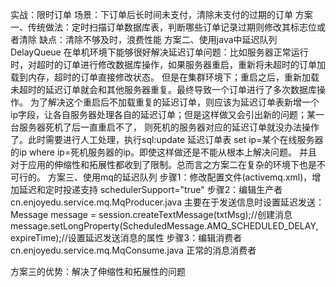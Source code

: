 实战：限时订单
场景：下订单后长时间未支付，清除未支付的过期的订单
方案一、传统做法：定时扫描订单数据库表，判断哪些订单记录过期则修改其标志位或者清除
缺点：清除不够及时，浪费性能
方案二、使用java中延迟队列DelayQueue
    在单机环境下能够很好解决延迟订单问题：比如服务器正常运行时，对超时的订单进行修改数据库操作，如果服务器重启，重新将未超时的订单加载到内存，超时的订单直接修改状态。
    但是在集群环境下；重启之后，重新加载未超时的延迟订单就会和其他服务器重复。最终导致一个订单进行了多次数据库操作。
    为了解决这个重启后不加载重复的延迟订单，则应该为延迟订单表新增一个ip字段，让各自服务器处理各自的延迟订单；但是这样做又会引出新的问题；某一台服务器死机了后一直重启不了，
    则死机的服务器对应的延迟订单就没办法操作了。此时需要进行人工处理，执行sql:update 延迟订单表 set ip=某个在线服务器的ip where ip=死机服务器的ip。即使这样做还是不能从根本上解决问题。
    并且对于应用的伸缩性和拓展性都收到了限制。总而言之方案二在复杂的环境下也是不可行的。
方案三、使用mq的延迟队列
步骤1：修改配置文件(activemq.xml)，增加延迟和定时投递支持 schedulerSupport="true"
<broker xmlns="http://activemq.apache.org/schema/core" brokerName="localhost" dataDirectory="${activemq.data}" schedulerSupport="true">
步骤2：编辑生产者cn.enjoyedu.service.mq.MqProducer.java
主要在于发送信息时设置延迟发送：
    Message message = session.createTextMessage(txtMsg);//创建消息
    message.setLongProperty(ScheduledMessage.AMQ_SCHEDULED_DELAY, expireTime);//设置延迟发送消息的属性
步骤3：编辑消费者cn.enjoyedu.service.mq.MqConsume.java 正常的消息消费者

方案三的优势：解决了伸缩性和拓展性的问题